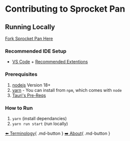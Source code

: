 # Contributing to Sprocket Pan

## Running Locally

[Fork Sprocket Pan Here](https://github.com/itaifish/Sprocket-Pan/fork) 

### Recommended IDE Setup

- [VS Code](https://code.visualstudio.com/) + [Recommended Extentions](https://github.com/itaifish/Sprocket-Pan/blob/main/.vscode/extensions.json)

### Prerequisites

1. [nodejs](https://nodejs.org/en) Version 18+
2. [yarn](https://yarnpkg.com/) - You can install from `npm`, which comes with `node`
3. [Tauri's Pre-Reqs](https://tauri.app/v1/guides/getting-started/prerequisites)

### How to Run

1. `yarn` (install dependancies)
2. `yarn run start` (run locally)

[:arrow_left: Terminology](../documentation/terminology){ .md-button }
[:arrow_right: About](../about){ .md-button }
